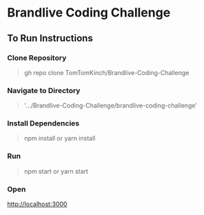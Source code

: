 # Brandlive Coding Challenge

## To Run Instructions

### Clone Repository
> gh repo clone TomTomKinch/Brandlive-Coding-Challenge

### Navigate to Directory
> '.../Brandlive-Coding-Challenge/brandlive-coding-challenge'

### Install Dependencies
> npm install 
or
> yarn install

### Run 
> npm start
or
> yarn start

### Open 
[http://localhost:3000](http://localhost:3000)
